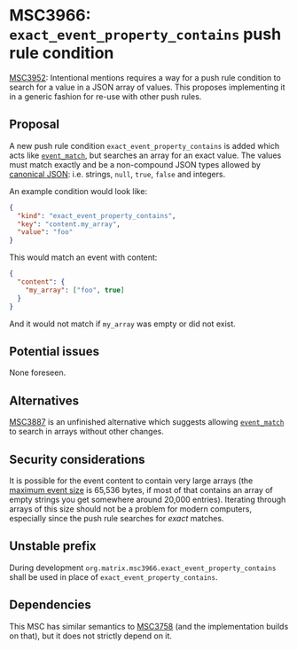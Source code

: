 # MSC3966: `exact_event_property_contains` push rule condition

[MSC3952](https://github.com/matrix-org/matrix-spec-proposals/pull/3952):
Intentional mentions requires a way for a push rule condition to search
for a value in a JSON array of values. This proposes implementing it in a
generic fashion for re-use with other push rules.

## Proposal

A new push rule condition `exact_event_property_contains` is added which acts like
[`event_match`](https://spec.matrix.org/v1.5/client-server-api/#conditions-1),
but searches an array for an exact value. The values must match exactly and be a
non-compound JSON types allowed by [canonical JSON](https://spec.matrix.org/v1.5/appendices/#canonical-json):
i.e. strings, `null`, `true`, `false` and integers.

An example condition would look like:

```json
{
  "kind": "exact_event_property_contains",
  "key": "content.my_array",
  "value": "foo"
}
```

This would match an event with content:

```json
{
  "content": {
    "my_array": ["foo", true]
  }
}
```

And it would not match if `my_array` was empty or did not exist.

## Potential issues

None foreseen.

## Alternatives

[MSC3887](https://github.com/matrix-org/matrix-spec-proposals/pull/3887) is an
unfinished alternative which suggests allowing [`event_match`]() to search
in arrays without other changes.

## Security considerations

It is possible for the event content to contain very large arrays (the
[maximum event size](https://spec.matrix.org/v1.5/client-server-api/#size-limits)
is 65,536 bytes, if most of that contains an array of empty strings you get
somewhere around 20,000 entries). Iterating through arrays of this size should
not be a problem for modern computers, especially since the push rule searches
for *exact* matches.

## Unstable prefix

During development `org.matrix.msc3966.exact_event_property_contains` shall be
used in place of `exact_event_property_contains`.

## Dependencies

This MSC has similar semantics to [MSC3758](https://github.com/matrix-org/matrix-spec-proposals/pull/3758)
(and the implementation builds on that), but it does not strictly depend on it.
